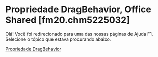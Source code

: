 
# Propriedade DragBehavior, Office Shared [fm20.chm5225032]

Olá! Você foi redirecionado para uma das nossas páginas de Ajuda F1. Selecione o tópico que estava procurando abaixo.

[Propriedade DragBehavior](http://msdn.microsoft.com/library/8145cbe3-0e13-0715-1c21-b2f4f2ed7b86%28Office.15%29.aspx)
